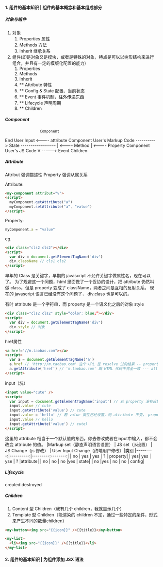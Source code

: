 #### 1. 组件的基本知识 | 组件的基本概念和基本组成部分
##### 对象与组件
1. 对象
   1. Properties 属性
   2. Methods 方法
   3. Inherit 继承关系
2. 组件(即是对象又是模块，或者是特殊的对象，特点是可以以树形结构来进行组合，并且有一定的模版化配置的能力)
   1. Properties
   2. Methods
   3. Inherit
   4. ** Attribute  特性
   5. ** Config & State  配置、当前状态
   6. ** Event  事件机制，往外传递东西
   7. ** Lifecycle  声明周期
   8. ** Children  

##### Component
                    Component
End User Input                  <----  attribute      Component User's Markup Code
       ---------->    State     ------------------
                        |       <----  Method
                        |       <----  Property    Component User's JS Code
                        V       -----> Event
                    Children

##### Attribute
Attribut 强调描述性
Property 强调从属关系


Attribute:
```html
<my-component attribut="v">
<script>
  myComponent.getAttribute("a")
  myComponent.setAttribute("a", "value")
</script>
```
Property:
```js
myComponent.a = "value"
```
eg.
```html
<div class="cls2 cls2"></div>
<script>
  var div = document.getElementTagName('div')
  div.className // cls1 cls2
</script>
```
早年的 Class 是关键字，早期的 javascript 不允许关键字做属性名，现在可以了。
为了规避这一个问题，html 里面做了一个妥协的设计，把 attribute 仍然叫做 class，但是 property 变成了 className，两者之间是互相的反射关系。
现在的 javascript 语言已经没有这个问题了， div.class 也是可以的。

有时 attribute 是一个字符串，而 property 是一个语义化之后的对象
style
```html
<div class="cls2 cls2" style=“color: blue;”></div>
<script>
  var div = document.getElementTagName('div')
  div.style // 对象
</script>
```
href属性
```html
<a href="//m.taobao.com"></a>
<script>
  var a = document.getElementTagName('a')
  a.href // 'http://m.taobao.com' 这个 URL 是 resolve 过的结果 -- property
  a.getAttribute('href') // 'm.taobao.com' 跟 HTML 代码中完全一致 --- attribute
</script>
```
input（坑）

```html
<input value="cute" />
<script>
  var input = document.getElementTagName('input') // 若 property 没有设置，则结果是 attribute
  input.value // cute
  input.getAttribute('value') // cute
  input.value = 'hello' // 若 value 属性已经设置，则 attribute 不变， property 变化，元素上实际的效果是 property 优先
  input.value // hello
  input.getAttribute('value') // cute)
</script>
```
这里的 attribute 相当于一个默认值的东西，你去修改或者在input中输入，都不会改变 attribute 的值。
|Markup set（静态声明语言设置）     | JS set（js设置）  | JS Change（js 修改） | User Input Change（终端用户修改）|类别
|---------:|----------:|---------:--------:|
| no | yes | yes | ? | property|
| yes| yes | yse | ? |attribute|
| no | no | no |yes | state|
| no |yes | no | no | config|


##### Lifecycle
created
destroyed


##### Children
1. Content 型 Children（我有几个 children，我就显示几个）
2. Template 型 Children（能渲染的 children 不定，通过一些特定的条件，形式来产生不同的数量children）

```html
<my-button><img src="{{icon}}" />{{title}}</my-button>

<my-list>
  <li><img src="{{icon}}" />{{title}}</li>
</my-list>
```

#### 2. 组件的基本知识 | 为组件添加 JSX 语法
